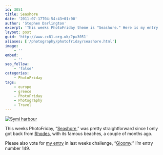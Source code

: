 ```yaml
---
id: 3051
title: Seashore
date: '2011-07-17T04:54:43+01:00'
author: 'Stephen Darlington'
excerpt: 'This weeks PhotoFriday theme is "Seashore." Here is my entry. '
layout: post
guid: 'http://www.zx81.org.uk/?p=3051'
aliases: ['/photography/photofriday/seashore.html']
image:
    - ''
embed:
    - ''
seo_follow:
    - 'false'
categories:
    - PhotoFriday
tags:
    - europe
    - greece
    - PhotoFriday
    - Photography
    - Travel
---
```


[![Symi harbour](https://i0.wp.com/farm6.static.flickr.com/5221/5632283293_b8751df65f.jpg?resize=500%2C333)](http://www.flickr.com/photos/stephendarlington/5632283293/ "Symi harbour by stephendarlington, on Flickr")

This weeks PhotoFriday, “[Seashore](http://www.photofriday.com/archives/challenge/001101.php),” was pretty straightforward since I only got back from [Rhodes](http://www.zx81.org.uk/travel/rhodes-greece.html "Rhodes"), with its famous beaches, a couple of months ago.

Please also vote for [my entry](http://www.zx81.org.uk/photography/photofriday/gloomy.html "Gloomy") in last weeks challenge, “[Gloomy](http://www.photofriday.com/linkviewer.php?id=1099).” I’m entry number 149.